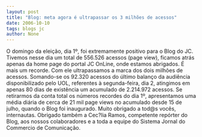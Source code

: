 ```yaml
---
layout: post
title: "Blog: meta agora é ultrapassar os 3 milhões de acessos"
date: 2006-10-10
tags: blogs jc
author: None
---
```

O domingo da eleição, dia 1º, foi extremamente positivo para o Blog do JC.
Tivemos nesse dia um total de 556.526 acessos (page view), ficamos atrás apenas da home page do portal&nbsp;JC OnLine, onde estamos abrigados. 
É mais um recorde. Com ele ultrapassamos a marca dos dois milhões de acessos.
Somando-se os 92.320 acessos do último balanço da audiência disponibilizado pelo UOL, referentes&nbsp;à segunda-feira, dia 2, atingimos em apenas 80 dias de existência um acumulado de 2.214.972 acessos.
Se retirarmos da conta total os números recordes do dia 1º, apresentamos uma média diária de cerca de 21 mil page views no acumulado desde 15 de julho, quando o Blog foi inaugurado.
Muito obrigado a tod@s vocês, internautas.
Obrigado também a Cec?lia Ramos, competente repórter do Blog, aos nossos colaboradores e a toda a equipe do Sistema Jornal do Commercio de Comunicação. 